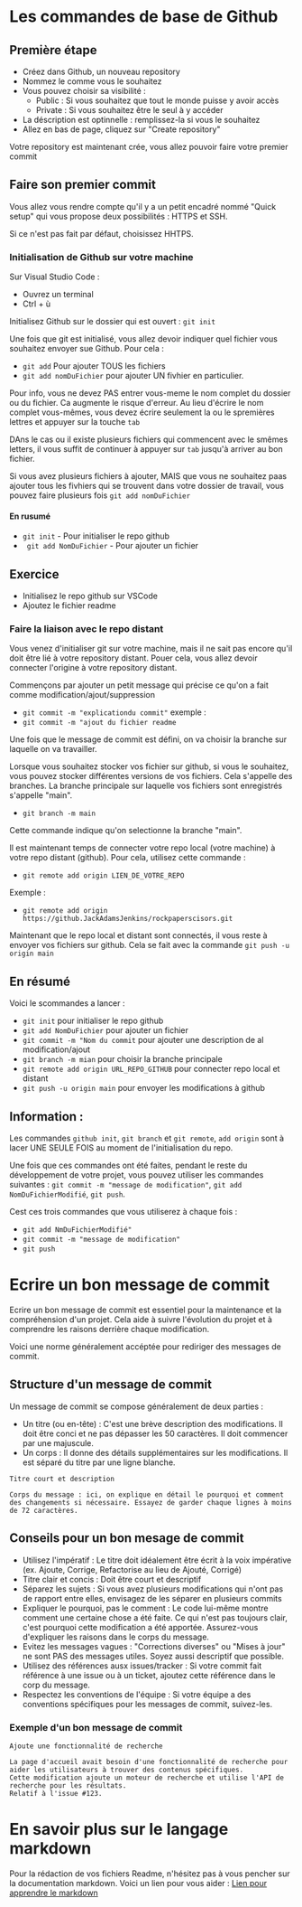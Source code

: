 # Les commandes de base de Github

## Première étape

* Créez dans Github, un nouveau repository
* Nommez le comme vous le souhaitez
* Vous pouvez choisir sa visibilité :
    * Public : Si vous souhaitez que tout le monde puisse y avoir accès
    * Private : Si vous souhaitez être le seul à y accéder
* La déscription est optinnelle : remplissez-la si vous le souhaitez
* Allez en bas de page, cliquez sur "Create repository"

Votre repository est maintenant crée, vous allez pouvoir faire votre premier commit

## Faire son premier commit

Vous allez vous rendre compte qu'il y a un petit encadré nommé "Quick setup" qui vous propose deux possibilités : HTTPS et SSH.

Si ce n'est pas fait par défaut, choisissez HHTPS.

### Initialisation de Github sur votre machine

Sur Visual Studio Code : 
* Ouvrez un terminal
 * Ctrl + ù

Initialisez Github sur le dossier qui est ouvert : ``git init``
 
Une fois que git est initialisé, vous allez devoir indiquer quel fichier vous souhaitez envoyer sue Github. Pour cela : 
* ``git add`` Pour ajouter TOUS les fichiers
* ``git add nomDuFichier`` pour ajouter UN fivhier en particulier.

Pour info, vous ne devez PAS entrer vous-meme le nom complet du dossier ou du fichier. Ca augmente le risque d'erreur. Au lieu d'écrire le nom complet vous-mêmes, vous devez écrire seulement la ou le spremières lettres et appuyer sur la touche ``tab``

DAns le cas ou il existe plusieurs fichiers qui commencent avec le smêmes letters, il vous suffit de continuer à appuyer sur ``tab`` jusqu'à arriver au bon fichier.

Si vous avez plusieurs fichiers à ajouter, MAIS que vous ne souhaitez paas ajouter tous les fivhiers qui se trouvent dans votre dossier de travail, vous pouvez faire plusieurs fois ``git add nomDuFichier``

#### En rusumé

* ``git init`` - Pour initialiser le repo github
* `` git add NomDuFichier`` - Pour ajouter un fichier

## Exercice
* Initialisez le repo github sur VSCode
* Ajoutez le fichier readme

### Faire la liaison avec le repo distant
Vous venez d'initialiser git sur votre machine, mais il ne sait pas encore qu'il doit être lié à votre repository distant.
Pouer cela, vous allez devoir connecter l'origine à votre repository distant.

Commençons par ajouter un petit message qui précise ce qu'on a fait comme modification/ajout/suppression

* ``git commit -m "explicationdu commit"``
exemple : 
* ``git commit -m "ajout du fichier readme``

Une fois que le message de commit est défini, on va choisir la branche sur laquelle on va travailler.

Lorsque vous souhaitez stocker vos fichier sur github, si vous le souhaitez, vous pouvez stocker différentes versions de vos fichiers. Cela s'appelle des branches.
La branche principale sur laquelle vos fichiers sont enregistrés s'appelle "main".

* ``git branch -m main``

Cette commande indique qu'on selectionne la branche "main".

Il est maintenant temps de connecter votre repo local (votre machine) à votre repo distant (github). Pour cela, utilisez cette commande : 
* ``git remote add origin LIEN_DE_VOTRE_REPO``

Exemple : 
* ``git remote add origin https://github.JackAdamsJenkins/rockpaperscisors.git``

Maintenant que le repo local et distant sont connectés, il vous reste à envoyer vos fichiers sur github. Cela se fait avec la commande ``git push -u origin main``

## En résumé
Voici le scommandes a lancer :
* ``git init`` pour initialiser le repo github
* ``git add NomDuFichier`` pour ajouter un fichier
* ``git commit -m "Nom du commit`` pour ajouter une description de al modification/ajout
* ``git branch -m mian`` pour choisir la branche principale
* ``git remote add origin URL_REPO_GITHUB`` pour connecter repo local et distant
* ``git push -u origin main`` pour envoyer les modifications à github

## Information :
Les commandes ``github init``, ``git branch`` et ``git remote``, ``add origin`` sont à lacer UNE SEULE FOIS au moment de l'initialisation du repo.

Une fois que ces commandes ont été faites, pendant  le reste du développement de votre projet, vous pouvez utiliser les commandes suivantes : ``git commit -m "message de modification"``, ``git add NomDuFichierModifié``, ``git push``.

Cest ces trois commandes que vous utiliserez à chaque fois :
* ``git add NmDuFichierModifié"``
* ``git commit -m "message de modification"``
* ``git push``

# Ecrire un bon message de commit
Ecrire un bon message de commit est essentiel pour la maintenance et la compréhension d'un projet. Cela aide à suivre l'évolution du projet et à comprendre les raisons derrière chaque modification.

Voici une norme généralement accéptée pour rediriger des messages de commit.

## Structure d'un message de commit
Un message de commit se compose généralement de deux parties :
* Un titre (ou en-tête) : C'est une brève description des modifications. Il doit être conci et ne pas dépasser les 50 caractères. Il doit commencer par une majuscule.
* Un corps : Il donne des détails supplémentaires sur les modifications. Il est séparé du titre par une ligne blanche.

```
Titre court et description

Corps du message : ici, on explique en détail le pourquoi et comment des changements si nécessaire. Essayez de garder chaque lignes à moins de 72 caractères.
```

## Conseils pour un bon mesage de commit
* Utilisez l'impératif : Le titre doit idéalement être écrit à la voix impérative (ex. Ajoute, Corrige, Refactorise au lieu de Ajouté, Corrigé)
* Titre clair et concis : Doit être  court et descriptif
* Séparez les sujets : Si vous avez plusieurs modifications qui n'ont pas de rapport entre elles, envisagez de les séparer en plusieurs commits
* Expliquer le pourquoi, pas le comment : Le code lui-même montre comment une certaine chose a été faite. Ce qui n'est pas toujours clair, c'est pourquoi cette modification a été apportée. Assurez-vous d'expliquer les raisons dans le corps du message.
* Evitez les messages vagues : "Corrections diverses" ou "Mises à jour" ne sont PAS des messages utiles. Soyez aussi descriptif que possible.
* Utilisez des références ausx issues/tracker : Si votre commit fait référence à une issue ou à un ticket, ajoutez cette référence dans le corp du message.
* Respectez les conventions de l'équipe : Si votre équipe a des conventions spécifiques pour les messages de commit, suivez-les.

### Exemple d'un bon message de commit
```
Ajoute une fonctionnalité de recherche

La page d'accueil avait besoin d'une fonctionnalité de recherche pour aider les utilisateurs à trouver des contenus spécifiques.
Cette modification ajoute un moteur de recherche et utilise l'API de recherche pour les résultats.
Relatif à l'issue #123.
```
# En savoir plus sur le langage markdown
Pour la rédaction de vos fichiers Readme, n'hésitez pas à vous pencher sur la documentation markdown. Voici un lien pour vous aider :
[Lien pour apprendre le markdown](https://programminghistorian.org/fr/lecons/debuter-avec-markdown)